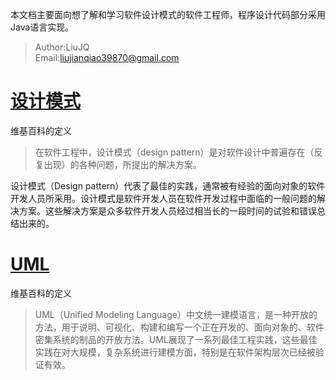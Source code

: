 本文档主要面向想了解和学习软件设计模式的软件工程师，程序设计代码部分采用Java语言实现。
> Author:LiuJQ<br>
> Email:liujianqiao39870@gmail.com

# [设计模式](./src/design_patterns.md)
维基百科的定义
> 在软件工程中，设计模式（design pattern）是对软件设计中普遍存在（反复出现）的各种问题，所提出的解决方案。

设计模式（Design pattern）代表了最佳的实践，通常被有经验的面向对象的软件开发人员所采用。设计模式是软件开发人员在软件开发过程中面临的一般问题的解决方案。这些解决方案是众多软件开发人员经过相当长的一段时间的试验和错误总结出来的。

# [UML](./src/uml.md)
维基百科的定义
> UML（Unified Modeling Language）中文统一建模语言，是一种开放的方法，用于说明、可视化、构建和编写一个正在开发的、面向对象的、软件密集系统的制品的开放方法。UML展现了一系列最佳工程实践，这些最佳实践在对大规模，复杂系统进行建模方面，特别是在软件架构层次已经被验证有效。
